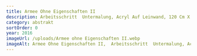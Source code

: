 ```yaml
---
title: Armee Ohne Eigenschaften II
description: Arbeitsschritt  Untermalung, Acryl Auf Leinwand, 120 Cm X 80 Cm, 2016
category: abstrakt
sortOrder: 0
year: 2016
imageUrl: /uploads/Armee ohne Eigenschaften II.webp
imageAlt: Armee Ohne Eigenschaften II,  Arbeitsschritt  Untermalung, Acryl Auf Leinwand, 120 Cm X 80 Cm, 2016
---
```

